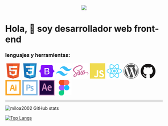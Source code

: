 <div id="header" align="center">
  <img src="https://media.giphy.com/media/RbDKaczqWovIugyJmW/giphy.gif" />
  <h1 align="left">Hola, 👋 soy desarrollador web front-end</h1>
</div>
<div align="left">
  <h3>lenguajes y herramientas: </h3>
  <div>
    <img src="https://github.com/devicons/devicon/blob/master/icons/html5/html5-original.svg" alt="html5" width="50"/>
    <img src="https://github.com/devicons/devicon/blob/master/icons/css3/css3-original.svg" alt="css3" width="50"/>
    <img src="https://github.com/devicons/devicon/blob/master/icons/bootstrap/bootstrap-original.svg" alt="bootstrap" width="50"/>
    <img src="https://github.com/devicons/devicon/blob/master/icons/tailwindcss/tailwindcss-plain.svg" alt="tailwind" width="50"/>
    <img src="https://github.com/devicons/devicon/blob/master/icons/sass/sass-original.svg" alt="sass" width="50"/>
    <img src="https://github.com/devicons/devicon/blob/master/icons/javascript/javascript-plain.svg" alt="javascript" width="50"/>
    <img src="https://github.com/devicons/devicon/blob/master/icons/react/react-original.svg" alt="react" width="50"/>
    <img src="https://github.com/devicons/devicon/blob/master/icons/wordpress/wordpress-plain.svg" alt="wordpress" width="50"/>
    <img src="https://github.com/devicons/devicon/blob/master/icons/github/github-original.svg" alt="github" width="50"/>
    <img src="https://github.com/devicons/devicon/blob/master/icons/illustrator/illustrator-line.svg" alt="illsutrator" width="50"/>
    <img src="https://github.com/devicons/devicon/blob/master/icons/photoshop/photoshop-line.svg" alt="photoshop" width="50"/>
    <img src="https://github.com/devicons/devicon/blob/master/icons/aftereffects/aftereffects-original.svg" alt="after effects" width="50"/>
    <img src="https://github.com/devicons/devicon/blob/master/icons/figma/figma-original.svg" alt="figma" width="50"/>
  <div>
</div>

---
![miloa2002 GitHub stats](https://github-readme-stats.vercel.app/api?username=miloa2002&show_icons=true&theme=radical)
 
[![Top Langs](https://github-readme-stats.vercel.app/api/top-langs/?username=miloa2002&layout=compact)](https://github.com/anuraghazra/github-readme-stats)
